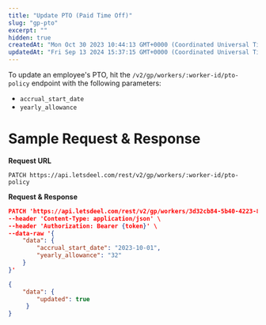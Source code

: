 ```yaml
---
title: "Update PTO (Paid Time Off)"
slug: "gp-pto"
excerpt: ""
hidden: true
createdAt: "Mon Oct 30 2023 10:44:13 GMT+0000 (Coordinated Universal Time)"
updatedAt: "Fri Sep 13 2024 15:37:15 GMT+0000 (Coordinated Universal Time)"
---
```

To update an employee's PTO, hit the `/v2/gp/workers/:worker-id/pto-policy` endpoint with the following parameters:

- `accrual_start_date`
- `yearly_allowance`

# Sample Request & Response

**Request URL**

```curl
PATCH https://api.letsdeel.com/rest/v2/gp/workers/:worker-id/pto-policy
```

**Request & Response**

```json Request
PATCH 'https://api.letsdeel.com/rest/v2/gp/workers/3d32cb84-5b40-4223-89e4-b325b7d68403/pto-policy' \
--header 'Content-Type: application/json' \
--header 'Authorization: Bearer {token}' \
--data-raw '{ 
    "data": {
        "accrual_start_date": "2023-10-01",
        "yearly_allowance": "32"
    }
}'
```
```json Response
{
    "data": {
        "updated": true
     }
}
```
